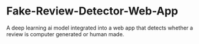 # Fake-Review-Detector-Web-App
A deep learning ai model integrated into a web app that detects whether a review is computer generated or human made.
